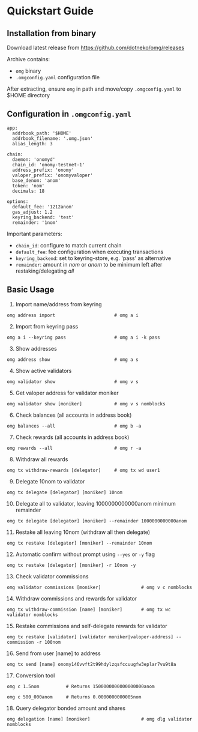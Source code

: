 Quickstart Guide
================

## Installation from binary

Download latest release from https://github.com/dotneko/omg/releases

Archive contains:
* `omg` binary
* `.omgconfig.yaml` configuration file

After extracting, ensure `omg` in path and move/copy `.omgconfig.yaml` to $HOME directory

## Configuration in `.omgconfig.yaml`

```
app:
  addrbook_path: '$HOME'
  addrbook_filename: '.omg.json'
  alias_length: 3

chain:
  daemon: 'onomyd'
  chain_id: 'onomy-testnet-1'
  address_prefix: 'onomy'
  valoper_prefix: 'onomyvaloper'
  base_denom: 'anom'
  token: 'nom'
  decimals: 18

options:
  default_fee: '1212anom'
  gas_adjust: 1.2
  keyring_backend: 'test'
  remainder: '1nom'
```

Important parameters:
* `chain_id`: configure to match current chain
* `default_fee`: fee configuration when executing transactions
* `keyring_backend`: set to keyring-store, e.g. 'pass' as alternative
* `remainder`: amount in *nom* or *anom* to be minimum left after restaking/delegating *all*

## Basic Usage

1. Import name/address from keyring

```
omg address import                      # omg a i
```

2. Import from keyring pass

```
omg a i --keyring pass                  # omg a i -k pass
```

3. Show addresses

```
omg address show                        # omg a s
```

4. Show active validators

```
omg validator show                      # omg v s
```

5. Get valoper address for validator moniker

```
omg validator show [moniker]            # omg v s nomblocks
```

6. Check balances (all accounts in address book)

```
omg balances --all                      # omg b -a
```

7. Check rewards (all accounts in address book)

```
omg rewards --all                       # omg r -a
```

8. Withdraw all rewards

```
omg tx withdraw-rewards [delegator]     # omg tx wd user1
```

9. Delegate 10nom to validator

```
omg tx delegate [delegator] [moniker] 10nom
```

10. Delegate all to validator, leaving 1000000000000anom minimum remainder

```
omg tx delegate [delegator] [moniker] --remainder 1000000000000anom
```

11. Restake all leaving 10nom (withdraw all then delegate)
```
omg tx restake [delegator] [moniker] --remainder 10nom
```

12. Automatic confirm without prompt using `--yes` or `-y` flag

```
omg tx restake [delegator] [moniker] -r 10nom -y
```

13. Check validator commissions

```
omg validator commissions [moniker]               # omg v c nomblocks
```

14. Withdraw commissions and rewards for validator

```
omg tx withdraw-commission [name] [moniker]       # omg tx wc validator nomblocks
```

15. Restake commissions and self-delegate rewards for validator

```
omg tx restake [validator] [validator moniker|valoper-address] --commission -r 100nom
```

16. Send from user [name] to address

```
omg tx send [name] onomy146vvft2t99hdylzqsfccuugfw3eplar7vu9t8a
```

17. Conversion tool

```
omg c 1.5nom          # Returns 1500000000000000000anom
```

```
omg c 500_000anom     # Returns 0.0000000000005nom
```

18. Query delegator bonded amount and shares

```
omg delegation [name] [moniker]                   # omg dlg validator nomblocks
```